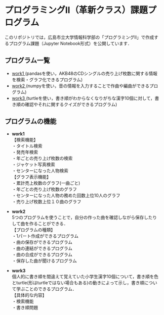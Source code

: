 # プログラミングⅡ（革新クラス）課題プログラム

このリポジトリでは，広島市立大学情報科学部の「プログラミングⅡ」で作成するプログラム課題（Jupyter Notebook形式）を公開しています．

## プログラム一覧

- [ work1 ](https://github.com/Yk-rin04/Prog2kakushin/blob/main/work1.ipynb) (pandasを使い，AKB48のCDシングルの売り上げ枚数に関する情報を検索・グラフ化できるプログラム)
- [ work2 ](https://github.com/Yk-rin04/Prog2kakushin/blob/main/work2.ipynb) (numpyを使い，音の情報を入力することで作曲や編曲ができるプログラム)
- [ work3 ](https://github.com/Yk-rin04/Prog2kakushin/blob/main/work3.ipynb) (turtleを使い，書き順がわからなくなりがちな漢字10個に対して，書き順の確認やそれに関するクイズができるプログラム)

## プログラムの機能  
- **work1**  
【検索機能】  
・タイトル検索  
・発売年検索  
・年ごとの売り上げ枚数の検索  
・ジャケット写真検索  
・センターになった人物検索  
【グラフ表示機能】  
・累計売上枚数のグラフ(一曲ごと)  
・年ごとの売り上げ枚数のグラフ  
・センターになった人物の務めた回数上位10人のグラフ  
・売り上げ枚数上位１０曲のグラフ  

- **work2**  
5つのプログラムを使うことで，自分の作った曲を確認しながら保存したりして曲を作ることができる．  
【プログラムの種類】  
・1パート作成ができるプログラム  
・曲の保存ができるプログラム  
・曲の連結ができるプログラム  
・曲の合成ができるプログラム  
・保存した曲が聞けるプログラム

- **work3**  
個人的に書き順を間違えて覚えていた小学生漢字10個について，書き順を色とturtle(形はturtleではない場合もある)の動きによって示し，書き順について学ぶことのできるプログラム．  
【具体的な内容】  
・検索機能  
・書き順問題  
